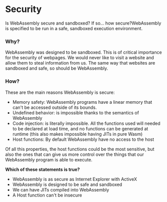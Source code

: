 # Security

Is WebAssembly secure and sandboxed? If so... how secure?WebAssembly is specified to be run in a safe, sandboxed execution environment.

### Why?

WebAssembly was designed to be sandboxed. This is of critical importance for the security of webpages. We would never like to visit a website and allow them to steal information from us. The same way that websites are sandboxed and safe, so should be WebAssembly.

### How?

These are the main reasons WebAssembly is secure:

* Memory safety: WebAssembly programs have a linear memory that can't be accessed outside of its bounds.
* Undefined behavior: is impossible thanks to the semantics of WebAssembly
* Code injection: is literally impossible. All the functions used will needed to be declared at load time, and no functions can be generated at runtime \(this also makes impossible having JITs in pure Wasm\)
* Host functions: By default WebAssembly have no access to the host

Of all this properties, the host functions could be the most sensitive, but also the ones that can give us more control over the things that our WebAssembly program is able to execute.

**Which of these statements is true?**

* WebAssembly is as secure as Internet Explorer with ActiveX
* WebAssembly is designed to be safe and sandboxed
* We can have JITs compiled into WebAssembly
* A Host function can't be insecure

